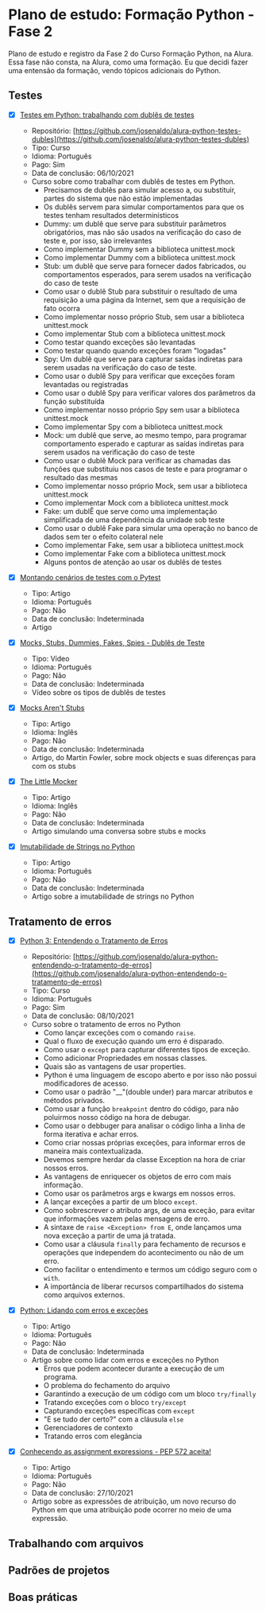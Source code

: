 # Plano de estudo: Formação Python - Fase 2

Plano de estudo e registro da Fase 2 do Curso Formação Python, na Alura. Essa fase não consta, na Alura, como uma formação. Eu que decidi fazer uma entensão da formação, vendo tópicos adicionais do Python.

## Testes

- [x] [Testes em Python: trabalhando com dublês de testes]([URL](https://cursos.alura.com.br/course/python-testes-com-dubles))
  - Repositório: [https://github.com/josenaldo/alura-python-testes-dubles](https://github.com/josenaldo/alura-python-testes-dubles)
  - Tipo: Curso
  - Idioma: Português
  - Pago: Sim
  - Data de conclusão: 06/10/2021
  - Curso sobre como trabalhar com dublês de testes em Python.
    - Precisamos de dublês para simular acesso a, ou substituir, partes do sistema que não estão implementadas
    - Os dublês servem para simular comportamentos para que os testes tenham resultados determinísticos
    - Dummy: um dublê que serve para substituir parâmetros obrigatórios, mas não são usados na verificação do caso de teste e, por isso, são irrelevantes
    - Como implementar Dummy sem a biblioteca unittest.mock
    - Como implementar Dummy com a biblioteca unittest.mock
    - Stub: um dublê que serve para fornecer dados fabricados, ou comportamentos esperados, para serem usados na verificação do caso de teste
    - Como usar o dublê Stub para substituir o resultado de uma requisição a uma página da Internet, sem que a requisição de fato ocorra
    - Como implementar nosso próprio Stub, sem usar a biblioteca unittest.mock
    - Como implementar Stub com a biblioteca unittest.mock
    - Como testar quando exceções são levantadas
    - Como testar quando quando exceções foram "logadas"
    - Spy: Um dublê que serve para capturar saídas indiretas para serem usadas na verificação do caso de teste.
    - Como usar o dublê Spy para verificar que exceções foram levantadas ou registradas
    - Como usar o dublê Spy para verificar valores dos parâmetros da função substituída
    - Como implementar nosso próprio Spy sem usar a biblioteca unittest.mock
    - Como implementar Spy com a biblioteca unittest.mock
    - Mock: um dublê que serve, ao mesmo tempo, para programar comportamento esperado e capturar as saídas indiretas para serem usados na verificação do caso de teste
    - Como usar o dublê Mock para verificar as chamadas das funções que substituiu nos casos de teste e para programar o resultado das mesmas
    - Como implementar nosso próprio Mock, sem usar a biblioteca unittest.mock
    - Como implementar Mock com a biblioteca unittest.mock
    - Fake: um dublÊ que serve como uma implementação simplificada de uma dependência da unidade sob teste
    - Como usar o dublê Fake para simular uma operação no banco de dados sem ter o efeito colateral nele
    - Como implementar Fake, sem usar a biblioteca unittest.mock
    - Como implementar Fake com a biblioteca unittest.mock
    - Alguns pontos de atenção ao usar os dublês de testes

- [x] [Montando cenários de testes com o Pytest](https://www.alura.com.br/artigos/montando-cenarios-de-testes-com-o-pytest)
  - Tipo: Artigo
  - Idioma: Português
  - Pago: Não
  - Data de conclusão: Indeterminada
  - Artigo

- [x] [Mocks, Stubs, Dummies, Fakes, Spies - Dublês de Teste](https://www.youtube.com/watch?v=9w4GpaOeX7M)
  - Tipo: Vídeo
  - Idioma: Português
  - Pago: Não
  - Data de conclusão: Indeterminada
  - Vídeo sobre os tipos de dublês de testes

- [x] [Mocks Aren't Stubs](https://martinfowler.com/articles/mocksArentStubs.html)
  - Tipo: Artigo
  - Idioma: Inglês
  - Pago: Não
  - Data de conclusão: Indeterminada
  - Artigo, do Martin Fowler, sobre mock objects e suas diferenças para com os stubs

- [x] [The Little Mocker](https://blog.cleancoder.com/uncle-bob/2014/05/14/TheLittleMocker.html)
  - Tipo: Artigo
  - Idioma: Inglês
  - Pago: Não
  - Data de conclusão: Indeterminada
  - Artigo simulando uma conversa sobre stubs e mocks

- [x] [Imutabilidade de Strings no Python](https://blog.saldanha.dev/imutabilidade-de-strings-no-python/)
  - Tipo: Artigo
  - Idioma: Português
  - Pago: Não
  - Data de conclusão: Indeterminada
  - Artigo sobre a imutabilidade de strings no Python

## Tratamento de erros

- [x] [Python 3: Entendendo o Tratamento de Erros](https://cursos.alura.com.br/course/python-exceptions-entendendo-o-tratamento-de-erros)
  - Repositório: [https://github.com/josenaldo/alura-python-entendendo-o-tratamento-de-erros](https://github.com/josenaldo/alura-python-entendendo-o-tratamento-de-erros)
  - Tipo: Curso
  - Idioma: Português
  - Pago: Sim
  - Data de conclusão: 08/10/2021
  - Curso sobre o tratamento de erros no Python
    - Como lançar exceções com o comando `raise`.
    - Qual o fluxo de execução quando um erro é disparado.
    - Como usar o `except` para capturar diferentes tipos de exceção.
    - Como adicionar Propriedades em nossas classes.
    - Quais são as vantagens de usar properties.
    - Python é uma linguagem de escopo aberto e por isso não possui modificadores de acesso.
    - Como usar o padrão "__"(double under) para marcar atributos e métodos privados.
    - Como usar a função `breakpoint` dentro do código, para não poluirmos nosso código na hora de debugar.
    - Como usar o debbuger para analisar o código linha a linha de forma iterativa e achar erros.
    - Como criar nossas próprias exceções, para informar erros de maneira mais contextualizada.
    - Devemos sempre herdar da classe Exception na hora de criar nossos erros.
    - As vantagens de enriquecer os objetos de erro com mais informação.
    - Como usar os parâmetros args e kwargs em nossos erros.
    - A lançar exceções a partir de um bloco `except`.
    - Como sobrescrever o atributo args, de uma exceção, para evitar que informações vazem pelas mensagens de erro.
    - A sintaxe de `raise <Exception> from E`, onde lançamos uma nova exceção a partir de uma já tratada.
    - Como usar a cláusula `finally` para fechamento de recursos e operações que independem do acontecimento ou não de um erro.
    - Como facilitar o entendimento e termos um código seguro com o `with`.
    - A importância de liberar recursos compartilhados do sistema como arquivos externos.

- [x] [Python: Lidando com erros e exceções](https://www.alura.com.br/artigos/tratamento-de-excecoes-no-python)
  - Tipo: Artigo
  - Idioma: Português
  - Pago: Não
  - Data de conclusão: Indeterminada
  - Artigo sobre como lidar com erros e exceções no Python
    - Erros que podem acontecer durante a execução de um programa.
    - O problema do fechamento do arquivo
    - Garantindo a execução de um código com um bloco `try/finally`
    - Tratando exceções com o bloco `try/except`
    - Capturando exceções específicas com `except`
    - "E se tudo der certo?" com a cláusula `else`
    - Gerenciadores de contexto
    - Tratando erros com elegância

- [x] [Conhecendo as assignment expressions - PEP 572 aceita!](https://www.alura.com.br/artigos/conhecendo-as-assignment-expressions-pep-572-aceita)
  - Tipo: Artigo
  - Idioma: Português
  - Pago: Não
  - Data de conclusão: 27/10/2021  
  - Artigo sobre as expressões de atribuição, um novo recurso do Python em que uma atribuição pode ocorrer no meio de uma expressão.

## Trabalhando com arquivos

## Padrões de projetos

## Boas práticas